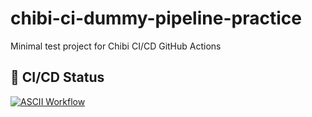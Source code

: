 # chibi-ci-dummy-pipeline-practice
Minimal test project for Chibi CI/CD GitHub Actions 
## 🚀 CI/CD Status


[![ASCII Workflow](https://github.com/ANURAGNAKUL2702/chibi-dummy-pipeline-practice/actions/workflows/ascii.yml/badge.svg)](https://github.com/ANURAGNAKUL2702/chibi-dummy-pipeline-practice/actions/workflows/ascii.yml)
